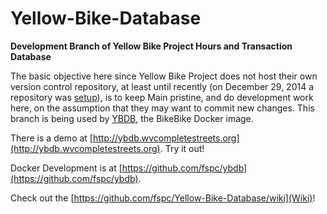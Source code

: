 # Yellow-Bike-Database

**Development Branch of Yellow Bike Project Hours and Transaction Database**

The basic objective here since Yellow Bike Project does not host their own version control repository, at least until recently (on December 29, 2014 a repository was [setup](https://github.com/nwilkes2/CommunityBikeShopDB)), is to keep Main pristine, and do development work here, on the assumption that they may want to commit new changes.  This branch is being used by [YBDB](https://github.com/fspc/ybdb), the BikeBike Docker image.

There is a demo at [http://ybdb.wvcompletestreets.org](http://ybdb.wvcompletestreets.org).  Try it out!

Docker Development is at [https://github.com/fspc/ybdb](https://github.com/fspc/ybdb).

Check out the [https://github.com/fspc/Yellow-Bike-Database/wiki](Wiki)!
